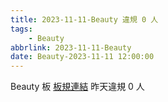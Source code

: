 ```yaml
---
title: 2023-11-11-Beauty 違規 0 人
tags:
    - Beauty
abbrlink: 2023-11-11-Beauty
date: Beauty-2023-11-11 12:00:00
---
```

Beauty 板 [板規連結](https://www.ptt.cc/bbs/Beauty/M.1630069980.A.84B.html)
昨天違規 0 人
